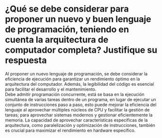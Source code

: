 # ¿Qué se debe considerar para proponer un nuevo y buen lenguaje de programación, teniendo en cuenta la arquitectura de computador completa? Justifique su respuesta

Al proponer un nuevo lenguaje de programación, se debe considerar la eficiencia de ejecución para garantizar un rendimiento óptimo en la arquitectura del computador. Además, la legibilidad del código es esencial para facilitar el desarrollo y el mantenimiento.  
Debe admitir programación concurrente, está se basa en la ejecución simultánea de varias tareas dentro de un programa, en lugar de ejecutar un conjunto de instrucciones paso a paso, esto puede mejorar la eficiencia del lenguaje al aprovechar múltiples núcleos de CPU y facilitar la gestión de tareas; para aprovechar sistemas modernos y gestionar eficientemente la memoria. La capacidad de aprovechar características específicas de la arquitectura, como paralelización y optimización de instrucciones, también es crucial para maximizar el rendimiento en hardware específico.  
